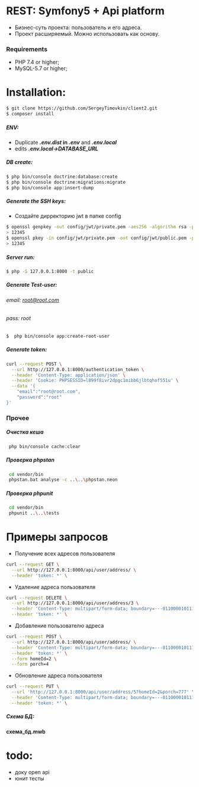 # REST: Symfony5 + Api platform
* Бизнес-суть проекта: пользователь и его адреса. 
* Проект расширяемый. Можно использовать как основу. 
### Requirements
  * PHP 7.4 or higher;
  * MySQL-5.7 or higher;

Installation:
============
```bash
$ git clone https://github.com/SergeyTimovkin/client2.git
$ composer install
```

##### ENV:
   * Duplicate **_.env.dist_ in _.env_** and  **_.env.local_**
   * edits **_.env.local->DATABASE_URL_**

##### DB create:
```bash
$ php bin/console doctrine:database:create
$ php bin/console doctrine:migrations:migrate
$ php bin/console app:insert-dump
```

##### Generate the SSH keys:
* Создайте дирректорию jwt в папке config
```bash
$ openssl genpkey -out config/jwt/private.pem -aes256 -algorithm rsa -pkeyopt rsa_keygen_bits:4096
> 12345
$ openssl pkey -in config/jwt/private.pem -out config/jwt/public.pem -pubout
> 12345
```
##### Server run:

```bash
$ php -S 127.0.0.1:8000 -t public
```

##### Generate Test-user:
###### *email: root@root.com*
###### *pass: root*
```bash
$  php bin/console app:create-root-user
```


##### Generate token: 
```bash
curl --request POST \
  --url http://127.0.0.1:8000/authentication_token \
  --header 'Content-Type: application/json' \
  --header 'Cookie: PHPSESSID=l899f8ivr2dpgc1mibb6jlbtqhof551u' \
  --data '{
	"email":"root@root.com",
	"password":"root"
}'
```
### Прочее
##### Очистка кеша
```bash
 php bin/console cache:clear
```
##### Проверка phpstan
```bash
 cd vendor/bin
 phpstan.bat analyse -c ..\..\phpstan.neon
```
##### Проверка phpunit
```bash
 cd vendor/bin
 phpunit ..\..\tests
```

# Примеры запросов
* Получение всех адресов пользователя
```bash
curl --request GET \
  --url http://127.0.0.1:8000/api/user/address/ \
  --header 'token: *' \
```
* Удаление адреса пользователя
```bash
curl --request DELETE \
  --url http://127.0.0.1:8000/api/user/address/3 \
  --header 'Content-Type: multipart/form-data; boundary=---011000010111000001101001' \
  --header 'token: *' \
```
* Добавление пользователю адреса
```bash
curl --request POST \
  --url http://127.0.0.1:8000/api/user/address/ \
  --header 'Content-Type: multipart/form-data; boundary=---011000010111000001101001' \
  --header 'token: *' \
  --form homeId=2 \
  --form porch=4
```
* Обновление адреса пользователя
```bash
curl --request PUT \
  --url 'http://127.0.0.1:8000/api/user/address/5?homeId=2&porch=777' \
  --header 'Content-Type: multipart/form-data; boundary=---011000010111000001101001' \
  --header 'token: *' \
```
##### Схема БД:
 **схема_бд.mwb**
# todo:
* доку open api
* юнит тесты
